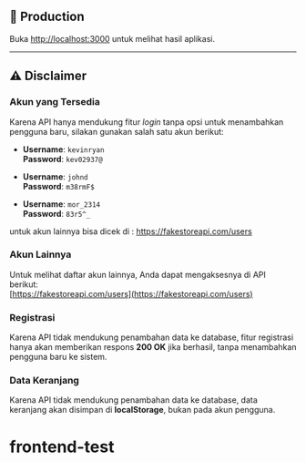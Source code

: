 ## 🚀 Production
Buka [http://localhost:3000](http://localhost:3000) untuk melihat hasil aplikasi.

---

## ⚠️ Disclaimer

### Akun yang Tersedia
Karena API hanya mendukung fitur *login* tanpa opsi untuk menambahkan pengguna baru, silakan gunakan salah satu akun berikut:

- **Username**: `kevinryan`  
  **Password**: `kev02937@`

- **Username**: `johnd`  
  **Password**: `m38rmF$`

- **Username**: `mor_2314`  
  **Password**: `83r5^_`

untuk akun lainnya bisa dicek di : https://fakestoreapi.com/users

### Akun Lainnya
Untuk melihat daftar akun lainnya, Anda dapat mengaksesnya di API berikut:  
[https://fakestoreapi.com/users](https://fakestoreapi.com/users)

### Registrasi
Karena API tidak mendukung penambahan data ke database, fitur registrasi hanya akan memberikan respons **200 OK** jika berhasil, tanpa menambahkan pengguna baru ke sistem.

### Data Keranjang
Karena API tidak mendukung penambahan data ke database, data keranjang akan disimpan di **localStorage**, bukan pada akun pengguna.

# frontend-test
